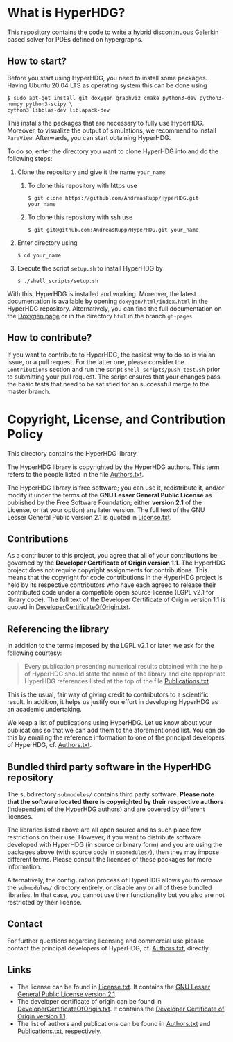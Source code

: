# What is HyperHDG?

This repository contains the code to write a hybrid discontinuous Galerkin based solver for PDEs
defined on hypergraphs.


## How to start?

Before you start using HyperHDG, you need to install some packages. Having Ubuntu 20.04 LTS as
operating system this can be done using

    $ sudo apt-get install git doxygen graphviz cmake python3-dev python3-numpy python3-scipy \
    cython3 libblas-dev liblapack-dev

This installs the packages that are necessary to fully use HyperHDG. Moreover, to visualize the
output of simulations, we recommend to install `ParaView`. Afterwards, you can start obtaining
HyperHDG.

To do so, enter the directory you want to clone HyperHDG into and do the following steps:

1. Clone the repository and give it the name `your_name`:

   1. To clone this repository with https use

          $ git clone https://github.com/AndreasRupp/HyperHDG.git your_name

   2. To clone this repository with ssh use

          $ git git@github.com:AndreasRupp/HyperHDG.git your_name

2. Enter directory using

       $ cd your_name

3. Execute the script `setup.sh` to install HyperHDG by

       $ ./shell_scripts/setup.sh


With this, HyperHDG is installed and working. Moreover, the latest documentation is available by
opening `doxygen/html/index.html` in the HyperHDG repository. Alternatively, you can find the full
documentation on the [Doxygen page](https://andreasrupp.github.io/HyperHDG/) or in the directory
`html` in the branch `gh-pages`.


## How to contribute?

If you want to contribute to HyperHDG, the easiest way to do so is via an issue, or a pull request.
For the latter one, please consider the `Contributions` section and run the script
`shell_scripts/push_test.sh` prior to submitting your pull request. The script ensures that your
changes pass the basic tests that need to be satisfied for an successful merge to the master branch. 


# Copyright, License, and Contribution Policy

This directory contains the HyperHDG library.

The HyperHDG library is copyrighted by the HyperHDG authors. This term refers to the people listed
in the file [Authors.txt](Authors.txt).

The HyperHDG library is free software; you can use it, redistribute it, and/or modify it under the 
terms of the <b>GNU Lesser General Public License</b> as published by the Free Software Foundation; 
either <b>version 2.1</b> of the License, or (at your option) any later version. The full text of
the GNU Lesser General Public version 2.1 is quoted in [License.txt](License.txt).


## Contributions

As a contributor to this project, you agree that all of your contributions be governed by the
<b>Developer Certificate of Origin version 1.1</b>. The HyperHDG project does not require copyright
assignments for contributions. This means that the copyright for code contributions in the HyperHDG
project is held by its respective contributors who have each agreed to release their contributed
code under a compatible open source license (LGPL v2.1 for library code). The full text of the 
Developer Certificate of Origin version 1.1 is quoted in [DeveloperCertificateOfOrigin.txt](
DeveloperCertificateOfOrigin.txt).


## Referencing the library

In addition to the terms imposed by the LGPL v2.1 or later, we ask for the following courtesy:

> Every publication presenting numerical results obtained with the help of HyperHDG should state the
> name of the library and cite appropriate HyperHDG references listed at the top of the file
> [Publications.txt](Publications.txt).

This is the usual, fair way of giving credit to contributors to a scientific result. In addition, it
helps us justify our effort in developing HyperHDG as an academic undertaking.

We keep a list of publications using HyperHDG. Let us know about your publications so that we can 
add them to the aforementioned list. You can do this by emailing the reference information to one of
the principal developers of HyperHDG, cf. [Authors.txt](Authors.txt).


## Bundled third party software in the HyperHDG repository

The subdirectory `submodules/` contains third party software. <b>Please note that the software
located there is copyrighted by their respective authors</b> (independent of the HyperHDG authors)
and are covered by different licenses.

The libraries listed above are all open source and as such place few restrictions on their use.
However, if you want to distribute software developed with HyperHDG (in source or binary form) and
you are using the packages above (with source code in `submodules/`), then they may impose
different terms. Please consult the licenses of these packages for more information.

Alternatively, the configuration process of HyperHDG allows you to <i>remove</i> the `submodules/`
directory entirely, or disable any or all of these bundled libraries. In that case, you cannot use
their functionality but you also are not restricted by their license.


## Contact

For further questions regarding licensing and commercial use please contact the principal developers
of HyperHDG, cf. [Authors.txt](Authors.txt), directly.


## Links

- The license can be found in [License.txt](License.txt). It contains the [GNU Lesser General Public
License version 2.1](https://www.gnu.org/licenses/old-licenses/lgpl-2.1.en.html).
- The developer certificate of origin can be found in 
[DeveloperCertificateOfOrigin.txt](DeveloperCertificateOfOrigin.txt). It contains the [Developer 
Certificate of Origin version 1.1](https://developercertificate.org/).
- The list of authors and publications can be found in [Authors.txt](Authors.txt) and 
[Publications.txt](Publications.txt), respectively.
